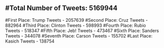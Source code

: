 #Total Number of Tweets: 5169944 
---
#First Place: Trump Tweets - 2057639
#Second Place: Cruz Tweets - 882964
#Third Place: Clinton Tweets - 598993
#Fourth Place: Rubio Tweets - 518347
#Fifth Place: Jeb! Tweets - 473467
#Sixth Place: Sanders Tweets - 344078
#Seventh Place: Carson Tweets - 155702
#Last Place: Kasich Tweets - 138754
